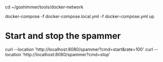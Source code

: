 cd ~/goshimmer/tools/docker-network

docker-compose -f docker-compose.local.yml -f docker-compose.yml up



# Start and stop the spammer 

curl --location 'http://localhost:8080/spammer?cmd=start&rate=100'
curl --location 'http://localhost:8080/spammer?cmd=stop'

